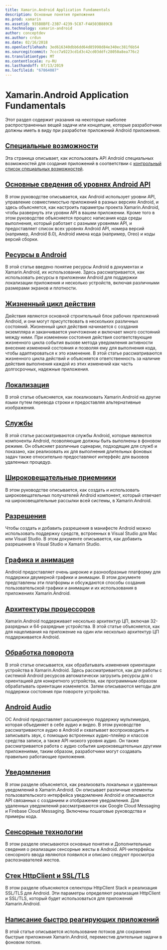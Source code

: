 ```yaml
---
title: Xamarin.Android Application Fundamentals
description: Основные понятия приложения
ms.prod: xamarin
ms.assetid: 935B8BFE-23B7-4239-5C87-F4A503B889CB
ms.technology: xamarin-android
author: conceptdev
ms.author: crdun
ms.date: 02/16/2018
ms.openlocfilehash: 3ed616340dbb6dd64d85998d84e340ec381f6b54
ms.sourcegitcommit: 7ccc7a9223cd1d3c42cd03ddfc28050a8ea776c2
ms.translationtype: MT
ms.contentlocale: ru-RU
ms.lasthandoff: 07/13/2019
ms.locfileid: "67864087"
---
```

# <a name="xamarinandroid-application-fundamentals"></a>Xamarin.Android Application Fundamentals

Этот раздел содержит указания на некоторые наиболее распространенных вещей задачи или концепции, которые разработчики должны иметь в виду при разработке приложений Android приложения.

## <a name="accessibilityandroidapp-fundamentalsaccessibilitymd"></a>[Специальные возможности](~/android/app-fundamentals/accessibility.md)

Эта страница описывает, как использовать API Android специальных возможностей для создания приложений в соответствии с [контрольный список специальных возможностей](~/cross-platform/app-fundamentals/accessibility.md).

## <a name="understanding-android-api-levelsandroidapp-fundamentalsandroid-api-levelsmd"></a>[Основные сведения об уровнях Android API](~/android/app-fundamentals/android-api-levels.md)

В этом руководстве описывается, как Android использует уровни API, управление совместимостью приложений в разных версиях Android, и здесь объясняется, как настроить параметры проекта Xamarin.Android, чтобы развернуть эти уровни API в вашем приложении. Кроме того в этом руководстве объясняется процесс написания кода среды выполнения, который работает с разными уровнями API, и предоставляет список всех уровнях Android API, номера версий (например, Android 8.0), Android имена кода (например, Oreo) и коды версий сборки.



## <a name="resources-in-androidandroidapp-fundamentalsresources-in-androidindexmd"></a>[Ресурсы в Android](~/android/app-fundamentals/resources-in-android/index.md)

В этой статье введено понятие ресурсы Android в документах и Xamarin.Android, их использование. Здесь рассматривается, как использовать ресурсы в приложении Android для поддержки локализации приложения и несколько устройств, включая различными размерами экранов и плотности.




## <a name="activity-lifecycleandroidapp-fundamentalsactivity-lifecycleindexmd"></a>[Жизненный цикл действия](~/android/app-fundamentals/activity-lifecycle/index.md)

Действия являются основной строительный блок рабочих приложений Android, и они могут присутствовать в нескольких различных состояний. Жизненный цикл действия начинается с создания экземпляра и заканчивается уничтожение и включает много состояний между ними. При изменении состояния действия соответствующие жизненного цикла события вызове метода уведомления активности внесение изменений состояния и позволяя ему для выполнения кода, чтобы адаптироваться к это изменение. В этой статье рассматриваются жизненного цикла действий и объясняется ответственность за наличие действия выполнения каждой из этих изменений как часть долгосрочных, надежные приложения.

## <a name="localizationandroidapp-fundamentalslocalizationmd"></a>[Локализация](~/android/app-fundamentals/localization.md)

В этой статье объясняется, как локализовать Xamarin.Android на другие языки путем перевода строки и предоставляя альтернативные изображения.

## <a name="servicesandroidapp-fundamentalsservicesindexmd"></a>[Службы](~/android/app-fundamentals/services/index.md)

В этой статье рассматриваются службы Android, которые являются компоненты Android, позволяющие должны быть выполнены в фоновом режиме. Он объясняет различные сценарии, подходящие для служб и показано, как реализовать их для выполнения длительных фоновых задач также относительно предоставляют интерфейс для вызовов удаленных процедур.

## <a name="broadcast-receiversandroidapp-fundamentalsbroadcast-receiversmd"></a>[Широковещательные приемники](~/android/app-fundamentals/broadcast-receivers.md)

В этом руководстве описывается, как создать и использовать широковещательных получателей Android компонент, который отвечает на широковещательные рассылки всей системы, в Xamarin.Android.



## <a name="permissionsandroidapp-fundamentalspermissionsmd"></a>[Разрешения](~/android/app-fundamentals/permissions.md)

Чтобы создать и добавить разрешения в манифесте Android можно использовать поддержку средств, встроенных в Visual Studio для Mac или Visual Studio. В этом документе описывается, как добавить разрешения в Visual Studio и Xamarin Studio.



## <a name="graphics-and-animationandroidapp-fundamentalsgraphics-and-animationmd"></a>[Графика и анимация](~/android/app-fundamentals/graphics-and-animation.md)

Android предоставляет очень широкие и разнообразные платформу для поддержки двумерной графики и анимации. В этом документе представлены эти платформы и обсуждаются способы создания пользовательской графики и анимации и их использования в приложениях Xamarin.Android.


## <a name="cpu-architecturesandroidapp-fundamentalscpu-architecturesmd"></a>[Архитектуры процессоров](~/android/app-fundamentals/cpu-architectures.md)

Xamarin.Android поддерживает несколько архитектур ЦП, включая 32-разрядных и 64-разрядные устройства. В этой статье объясняется, как для нацеливания на приложение на один или несколько архитектур ЦП поддерживается Android.




## <a name="handling-rotationandroidapp-fundamentalshandling-rotationmd"></a>[Обработка поворота](~/android/app-fundamentals/handling-rotation.md)

В этой статье описывается, как обрабатывать изменения ориентации устройства в Xamarin.Android. Здесь рассматривается, как для работы с системой Android ресурсов автоматически загрузить ресурсы для с ориентацией для конкретного устройства, как программным образом обрабатывать ориентации изменяется. Затем описываются методы для поддержки состояния при повороте устройства.



## <a name="android-audioandroidapp-fundamentalsandroid-audiomd"></a>[Android Audio](~/android/app-fundamentals/android-audio.md)

ОС Android предоставляет расширенную поддержку мультимедиа, которая объединяет в себе аудио и видео. В этом руководстве рассматриваются аудио в Android и охватывает воспроизводить и записывать звук, с помощью встроенных аудио-плейер и классов средства записи, а также API низкого уровня аудио. Он также рассматривается работа с аудио события широковещательных другими приложениями, таким образом, разработчики могут создавать правильно работающие приложения.




## <a name="notificationsandroidapp-fundamentalsnotificationsindexmd"></a>[Уведомления](~/android/app-fundamentals/notifications/index.md)

В этом разделе объясняется, как реализовать локальных и удаленных уведомлений в Xamarin.Android. Он описывает различные элементы пользовательского интерфейса уведомление Android и описываются API связанных с созданием и отображение уведомления. Для удаленных уведомлений рассматриваются как Google Cloud Messaging и Firebase Cloud Messaging. Включены пошаговые руководства и примеры кода.



## <a name="touchandroidapp-fundamentalstouchindexmd"></a>[Сенсорные технологии](~/android/app-fundamentals/touch/index.md)

В этом разделе описываются основные понятия и Дополнительные сведения о реализации сенсорные жесты в Android. API-интерфейсы сенсорного ввода являются появился и описано следуют просмотра распознавателей жестов.



## <a name="httpclient-stack-and-ssltlsandroidapp-fundamentalshttp-stackmd"></a>[Стек HttpClient и SSL/TLS](~/android/app-fundamentals/http-stack.md)

В этом разделе объясняются селекторы HttpClient Stack и реализация SSL/TLS для Android. Эти параметры определяют реализация HttpClient и SSL/TLS, который будет использоваться для приложений Xamarin.Android.


## <a name="writing-responsive-applicationswriting-responsive-appsmd"></a>[Написание быстро реагирующих приложений](writing-responsive-apps.md)

В этой статье описывается использование потоков для сохранения быстрые приложения Xamarin.Android, переместив длительные задачи в фоновом потоке.

